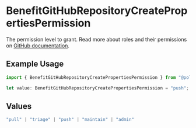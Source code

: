 # BenefitGitHubRepositoryCreatePropertiesPermission

The permission level to grant. Read more about roles and their permissions on [GitHub documentation](https://docs.github.com/en/organizations/managing-user-access-to-your-organizations-repositories/managing-repository-roles/repository-roles-for-an-organization#permissions-for-each-role).

## Example Usage

```typescript
import { BenefitGitHubRepositoryCreatePropertiesPermission } from "@polar-sh/sdk/models/components";

let value: BenefitGitHubRepositoryCreatePropertiesPermission = "push";
```

## Values

```typescript
"pull" | "triage" | "push" | "maintain" | "admin"
```